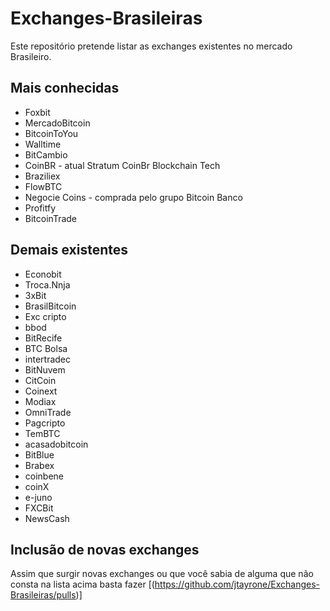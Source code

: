 # Exchanges-Brasileiras
Este repositório pretende listar as exchanges existentes no mercado Brasileiro.
## Mais conhecidas
* Foxbit
* MercadoBitcoin
* BitcoinToYou
* Walltime
* BitCambio
* CoinBR - atual Stratum CoinBr Blockchain Tech
* Braziliex
* FlowBTC
* Negocie Coins - comprada pelo grupo Bitcoin Banco
* Profitfy
* BitcoinTrade
## Demais existentes
* Econobit
* Troca.Nnja
* 3xBit
* BrasilBitcoin
* Exc cripto
* bbod
* BitRecife
* BTC Bolsa
* intertradec
* BitNuvem
* CitCoin
* Coinext
* Modiax
* OmniTrade
* Pagcripto
* TemBTC
* acasadobitcoin
* BitBlue
* Brabex
* coinbene
* coinX
* e-juno
* FXCBit
* NewsCash
## Inclusão de novas exchanges
Assim que surgir novas exchanges ou que você sabia de alguma que não consta na lista acima basta fazer [(https://github.com/jtayrone/Exchanges-Brasileiras/pulls)]
